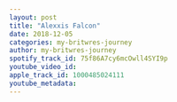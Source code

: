 ```yaml
---
layout: post
title: "Alexxis Falcon"
date: 2018-12-05
categories: my-britwres-journey
author: my-britwres-journey
spotify_track_id: 75f86A7cy6mcOwll4SYI9p
youtube_video_id: 
apple_track_id: 1000485024111
youtube_metadata: 
---
```

